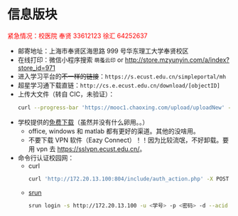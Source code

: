 # 信息版块

<text style="color:red;">紧急情况：校医院 奉贤 33612123 徐汇 64252637</text>

- 邮寄地址：上海市奉贤区海思路 999 号华东理工大学奉贤校区
- 在线打印：微信小程序搜索 `萌蚤云印` or <http://store.mzyunyin.com/a/index?store_id=971>
- 进入学习平台的~~不一样的链接~~：`https://s.ecust.edu.cn/simpleportal/mh`
- 超星学习通下载直链：`http://cs.e.ecust.edu.cn/download/[objectID]`
- 上传大文件（转自 CIC，未验证）：
  ```sh
  curl --progress-bar 'https://mooc1.chaoxing.com/upload/uploadNew' -H 'Content-Type: multipart/form-data' -H 'Expect: 100-continue' --form "file=@\"${file}\""
  ```
- 学校提供的[免费下载](https://xxb.ecust.edu.cn/7648/list.htm)（虽然并没有什么卵用。。）
  - office, windows 和 matlab 都有更好的渠道。其他的没啥用。
  - 不要下载 VPN 软件（Eazy Connect）！！因为比较流氓，不好卸载。要用 vpn 去 <https://sslvpn.ecust.edu.cn/>。
- 命令行认证校园网：
  - curl
    ```sh
    curl 'http://172.20.13.100:804/include/auth_action.php' -X POST --data 'action=login&username=<学号>&password={B}<Base64密码>&ac_id=18&user_ip=&nas_ip=&user_mac=&ajax=1'
    ```
  - [srun](https://github.com/zu1k/srun)
    ```sh
    srun login -s http://172.20.13.100 -u <学号> -p <密码> -d --acid 18
    ```
